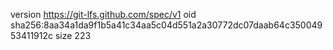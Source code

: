 version https://git-lfs.github.com/spec/v1
oid sha256:8aa34a1da9f1b5a41c34aa5c04d551a2a30772dc07daab64c35004953411912c
size 223
